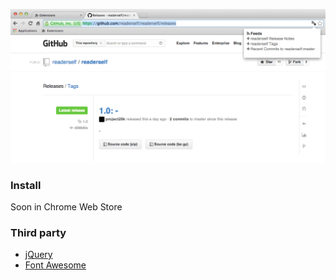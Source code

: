 ![Screenshot](medias/screenshot.png)

### Install
Soon in Chrome Web Store

### Third party

* [jQuery](http://jquery.com/)
* [Font Awesome](http://fortawesome.github.io/Font-Awesome/)
